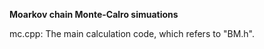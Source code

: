 **Moarkov chain Monte-Calro simuations**<br>

mc.cpp: The main calculation code, which refers to "BM.h".
